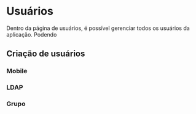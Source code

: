 # Usuários

Dentro da página de usuários, é possível gerenciar todos os usuários da aplicação. Podendo 

## Criação de usuários

### Mobile

### LDAP

### Grupo
